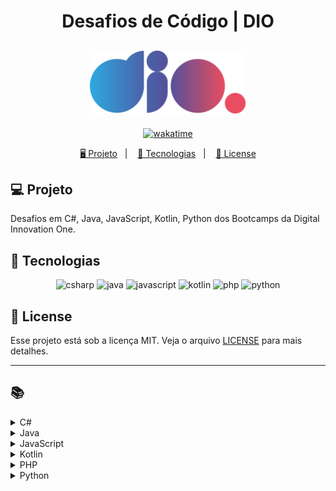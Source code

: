 <h1 align="center">
  Desafios de Código | DIO
</h1>

<h2 align="center">
  <img src="./assets/logo-full.svg" width="250px">
</h2>

<p align="center">
  <a href="https://wakatime.com/badge/user/68660678-6b86-4b78-98df-f5f41a37e1bc/project/56ed6ad5-c8c4-4518-b878-1773c1234c3b"><img src="https://wakatime.com/badge/user/68660678-6b86-4b78-98df-f5f41a37e1bc/project/56ed6ad5-c8c4-4518-b878-1773c1234c3b.svg" alt="wakatime"></a>
</p>

<p align="center">
  <a href="#-projeto">🖥️ Projeto</a>&nbsp;&nbsp;&nbsp;|&nbsp;&nbsp;&nbsp;
  <a href="#-tecnologias">🚀 Tecnologias</a>&nbsp;&nbsp;&nbsp;|&nbsp;&nbsp;&nbsp;
  <a href="#-license">📝 License</a>
</p>

## 💻 Projeto

Desafios em C#, Java, JavaScript, Kotlin, Python dos Bootcamps da Digital Innovation One.

## 🚀 Tecnologias

<p align="center">
    <img src="https://img.shields.io/badge/c%23-%23239120.svg?style=for-the-badge&logo=c-sharp&logoColor=white" alt="csharp" tittle="C#">
    <img src="https://img.shields.io/badge/java-%23ED8B00.svg?style=for-the-badge&logo=java&logoColor=white" alt="java" title ="java">
    <img src="https://img.shields.io/badge/javascript-%23323330.svg?style=for-the-badge&logo=javascript&logoColor=%23F7DF1E" alt="javascript" title ="javascript">
    <img src="https://img.shields.io/badge/kotlin-%237F52FF.svg?style=for-the-badge&logo=kotlin&logoColor=white" alt="kotlin" title ="kotlin">
    <img src="https://img.shields.io/badge/php-%23777BB4.svg?style=for-the-badge&logo=php&logoColor=white" alt="php" title ="php">
    <img src="https://img.shields.io/badge/python-3670A0?style=for-the-badge&logo=python&logoColor=ffdd54" alt="python" title ="python">
</p>

## 📝 License

Esse projeto está sob a licença MIT. Veja o arquivo [LICENSE](LICENSE) para mais detalhes.

---

## 📚

<!-- C# -->
<details>
<summary><span>C#</span></summary>

| Desafio | Código |
| :-----: | :----: |
| Assets do Projeto | [🔗](./csharp/AssetsDoProjeto.cs) |
| Blobs | [🔗](./csharp/Blobs.cs) |
| Compras no Supermercado | [🔗](./csharp/ComprasSupermercado.cs) |
| Conhecendo a Sintaxe do C# | [🔗](./trainnee-carrefour/Main.cs) |
| Contagem de Cédulas | [🔗](./csharp/ContagemCedulas.cs) |
| Conversa no Bolão | [🔗](./csharp/ConversaNoBalao.cs) |
| Encaixa ou Não? | [🔗](./csharp/EncaixaOuNao.cs) |
| Levou dano na Armadilha? | [🔗](./csharp/LevouDano.cs) |
| Mês | [🔗](./csharp/Mes.cs) |
| Múltiplos de 13 | [🔗](./csharp/MultiplosDe13.cs) |
| Quadrado e ao Cubo | [🔗](./csharp/QuadradoCubo.cs) |
| Quadrante | [🔗](./csharp/Quadrante.cs) |
| Soma de Pares Consecutivos | [🔗](./csharp/SomaParesConsecutivos.cs) |
| Subtraindo o produto e a soma de um número inteiro | [🔗](./csharp/SubtraindoOProdutoEASomaDeUmNumeroInteiro.cs) |
| Três Divisores | [🔗](./csharp/TresDivisores.cs) |
| Triângulo | [🔗](./csharp/Triangulo.cs) |
</details>

<!-- Java -->
<details>
<summary><span>Java</span></summary>

| Desafio | Código |
| :-----: | :----: |
| A fila do banco | [🔗](./java/FilaDoBanco.java) |
| Animal | [🔗](./java/Animal.java) |
| Ano Bissexto? | [🔗](./java/AnoBissexto.java) |
| Área Direita | [🔗](./java/AreaDireita.java) |
| Área do Círculo | [🔗](./java/AreaCirculo.java) |
| Arrays Pares | [🔗](./java/ArraysPares.java) |
| Blobs | [🔗](./java/Blobs.java) |
| Busca Sequencial | [🔗](./java/BuscaSequencial.java) |
| Camarote do Blue Cold Ice Cubes | [🔗](./java/CamaroteDoBlueColdIceCubes.java) |
| Cálculo Simples | [🔗](./java/CalculoSimples.java) |
| Checagem de palíndromo | [🔗](./java/ChecagemDePalindromos.java) |
| Classificando Matrizes | [🔗](./java/ClassificandoMatrizes.java) |
| Contando números pares | [🔗](./java/ContandoNumerosPares.java) |
| Conta Espaços e Vogais | [🔗](./java/ContaValores.java) |
| Dama | [🔗](./java/Dama.java) |
| DC Monalds | [🔗](./java/DCMonalds.java) |
| Descubra o menor múltiplo | [🔗](./java/MenorNumero.java) |
| Diferença entre dígitos | [🔗](./java/DiferencaEntreDigitos.java) |
| Download de Pacotes | [🔗](./java/DownloadDePacotes.java) |
| Dragão | [🔗](./java/Dragao.java) |
| Emboscada do RPG | [🔗](./java/EmboscadaRPG.java) |
| Encotrando o percentual de desconto | [🔗](./java/Percentual.java) |
| Entrada e Saída Lendo e Pulando Nomes | [🔗](./java/EntradaSaidaLendoEPulandoNomes.java) |
| Experiências | [🔗](./java/Experiencias.java) |
| Exibindo Números Pares | [🔗](./java/ExibindoNumerosPares.java) |
| Fábrica de Carros | [🔗](./java/FabricaDeCarros.java) |
| Fatorial Desajeitado  | [🔗](./java/FatorialDesajeitado.java) |
| FizzBuzz | [🔗](./java/FizzBuzz.java) |
| Fibonacci Fácil | [🔗](./java/FibonacciFacil.java) |
| Flecha, escudo ou espada | [🔗](./java/FlechaEscudoOuEspada.java) |
| Imóveis Disponíveis | [🔗](./java/ImoveisDisponiveis.java) |
| Imprimindo Positivos e Média | [🔗](./java/ImprimindoValores.java) |
| Industria da Multa | [🔗](./java/IndustriaDaMulta.java) |
| Leitura da Gertrudes | [🔗](./java/LeituradaGertrudes.java) |
| Loja de Tintas | [🔗](./java/LojaDeTintas.java) |
| Lojinha de Doces | [🔗](./java/LojinhaDeDoces.java) |
| Média 1 | [🔗](./java/Media1.java) |
| Média de idade | [🔗](./java/MediaIdade.java) |
| Mesada do Sobrinho | [🔗](./java/MesadaDoSobrinho.java) |
| Mjölnir | [🔗](./java/Mjolnir.java) |
| Multiplicação Simples | [🔗](./java/MultiplicacaoSimples.java) |
| Múltiplos de 13 | [🔗](./java/MultiplosDe13.java) |
| Nome na Vertical da Escada | [🔗](./java/NomeVerticalNaEscada.java) |
| Notação Científica | [🔗](./java/NotacaoCientifica.java) |
| Notas e Moedas | [🔗](./java/NotasMoedas.java) |
| Número feliz | [🔗](./java/NumeroFeliz.java) |
| O Filme | [🔗](./java/Filme.java) |
| O Tabuleiro Secreto | [🔗](./java/TabuleiroSecreto.java) |
| Os números são iguais? | [🔗](./java/OsNumerosSaoIguais.java) |
| Pedra, Papel, Ataque Aéreo | [🔗](./java/PedraPapelAtaqueAereo.java) |
| Pontos na Carteira | [🔗](./java/PontosNaCarteira.java) |
| Preenchimento de Vetor II | [🔗](./java/PreenchimentoDeVetor.java) |
| Quadrante | [🔗](./java/Quadrante.java) |
| Qual é o seu turno? | [🔗](./java/QualSeuTurno.java) |
| Quantidade necessária | [🔗](./java/QuantidadeNecessaria.java) |
| Quitanda do Seu Zé | [🔗](./java/QuitandaDoSeuZe.java) |
| Reduzindo um número a zero | [🔗](./java/ReduzindoNumeroAZero.java) |
| Robô | [🔗](./java/Robo.java) |
| Salvando Músicas | [🔗](./java/SalvandoMusicas.java) |
| Seus Primeiros Ifs com Java | [🔗](./trainnee-carrefour/Main.java) |
| Soma de H com N Termos | [🔗](./java/SomaDeValores.java) |
| Soma Simples | [🔗](./java/SomaSimples.java) |
| Somando múltiplos | [🔗](./java/SomandoMultiplos.java) |
| Taxa de Crescimento | [🔗](./java/TaxaDeCrescimento.java) |
| Taxa de Imposto de Renda | [🔗](./java/TaxaIR.java) |
| Tempo de Download | [🔗](./java/TempoDeDownload.java) |
| Triângulo | [🔗](./java/Triangulo.java) |
| Uma chamada recursiva | [🔗](./java/ChamadaRecursiva.java) |
| Validação de Parênteses | [🔗](./java/ValidacaoDeParenteses.java) |
| Visita na Feira | [🔗](./java/VisitaFeira.java) |
</details>

<!-- JavaScript -->
<details>
<summary><span>JavaScript</span></summary>

| Desafio | Código |
| :-----: | :----: |
| A Idade de Magali | [🔗](./js/IdadeMagali.js) |
| Arrays Pares | [🔗](./js/ArraysPares.js) |
| Batmain | [🔗](./js/Batmain.js) |
| Busca Sequencial | [🔗](./js/BuscaSequencial.js) |
| Cálculo Salarial | [🔗](./js/CalculoSalarial.js) |
| Cálculo Simples | [🔗](./js/CalculoSimples.js) |
| Calculando o Perímetro de um Triângulo Equilátero | [🔗](./js/TrianguloEquilatero.js) |
| Checagem de Palíndromos | [🔗](./js/ChecagemPalindromos.js) |
| Conta Espaços e Vogais | [🔗](./js/ContaEspacoVogais.js) |
| Coordenadas de um Ponto | [🔗](./js/CoordenadasDeUmPonto.js) |
| Coxinha de Bueno | [🔗](./js/CoxinhaDoBueno.js) |
| Data por Extenso | [🔗](./js/DataPorExtenso.js) |
| Deu a louca no gerente | [🔗](./js/LoucaNoGerente.js) |
| Distância Entre Dois Pontos | [🔗](./js/DistanciaEntreDoisPontos.js) |
| Dragão Berrador World | [🔗](./js/DragaoBerradorWorld.js) |
| Duplicando zeros | [🔗](./js/DuplicandoZeros.js) |
| Encontrando o Percentual de Desconto | [🔗](./js/PercentualDesconto.js) |
| Entrada e Saída Lendo e Pulando Nomes | [🔗](./js/PulandoNomes.js) |
| Fatorial Desajeitado | [🔗](./js/FatorialDesajeitado.js) |
| FizzBuzz | [🔗](./js/FizzBuzz.js) |
| Frota de Táxi | [🔗](./js/FrotaDeTaxi.js) |
| Funções na Prática em JavaScript | [🔗](./trainnee-carrefour/Main.js) |
| Idade em Dias | [🔗](./js/IdadeEmDias.js) |
| Inteiro ou Decimal? | [🔗](./js/InteiroOuDecimal.js) |
| Maior Valor Par e Menor Valor Ímpar | [🔗](./js/MaiorValorParMenorValorImpar.js) |
| Matriz Par e Impar | [🔗](./js/MatrizParOuImpar.js) |
| Média Final do Aluno | [🔗](./js/MediaFinal.js) |
| Mês | [🔗](./js/Mes.js) |
| Numeral romano | [🔗](./js/NumeralRomano.js) |
| Número em vetores | [🔗](./js/NumerosEmVetores.js) |
| Os Números São Iguais | [🔗](./js/NumerosIguais.js) |
| Patinhos | [🔗](./js/Patinhos.js) |
| Pink e Cérebro | [🔗](./js/PinkCerebro.js) |
| Porcentagem de diferença entre dois números | [🔗](./js/PorcentagemDiferenca.js) |
| Quadrado e ao Cubo | [🔗](./js/QuadradoCubo.js) |
| Quadrados Perfeitos | [🔗](./js/QuadradosPerfeitos.js) |
| Removendo letras duplicadas | [🔗](./js/RemovendoLetrasDuplicadas.js) |
| Réveillon de Copacabana | [🔗](./js/ReveillonCopacabana.js) |
| Soma de Pares Consecutivos | [🔗](./js/SomaParesConsecutivos.js) |
| Somando Múltiplos | [🔗](./js/SomandoMultiplos.js) |
| Subtraindo o Produto e a Soma de um Número | [🔗](./js/SubtraindoProdutoSomaNumero.js) |
| Tartarugas Ninja | [🔗](./js/TartarugasNinja.js) |
| Teorema da Divisão Euclidiana | [🔗](./js/TeoremaEuclidiana.js) |
| Triângulo de Moedas | [🔗](./js/TrianguloDeMoedas.js) |
| Tuitando | [🔗](./js/Tuitando.js) |
| Uma Chamada Recursiva | [🔗](./js/UmaChamadaRecursiva.js) |
| Validação de Notas | [🔗](./js/ValidacaoNotas.js) |
| Validação de Parênteses | [🔗](./js/ValidacaoParenteses.js) |
| Visita na Feira | [🔗](./js/VisitaNaFeira.js) |
</details>

<!-- Kotlin -->
<details>
<summary><span>Kotlin</span></summary>

| Desafio | Código |
| :-----: | :----: |
| Cálculo Salarial | [🔗](./kotlin/CalculoSalarial.kt) |
| Data por Extenso | [🔗](./kotlin/DataPorExtenso.kt) |
| Média Final do Aluno | [🔗](./kotlin/MediaFinal.kt) |
| Numeral Romano | [🔗](./kotlin/NumeralRomano.kt) |
| Simplificando a Orientação a Objetos com Kotlin | [🔗](./trainnee-carrefour/Main.kt) |
| Taxa de Crescimento | [🔗](./kotlin/TaxaCrescimento.kt) |
</details>

<!-- PHP -->
<details>
<summary><span>PHP</span></summary>

| Desafio | Código |
| :-----: | :----: |
| Distância | [🔗](./php/Distancia.php) |
| Salário com Bônus | [🔗](./php/SalarioComBonus.php) |
| Soma Simples | [🔗](./php/SomaSimples.php) |
</details>

<!-- Python -->
<details>
<summary><span>Python</span></summary>

| Desafio | Código |
| :-----: | :----: |
| Animal | [🔗](./python/Animal.py) |
| Aproveite a Oferta | [🔗](./python/AproveiteOferta.py) |
| Dragão | [🔗](./python/Dragao.py) |
| Encaixa ou Não? | [🔗](./python/EncaixaOuNao.py) |
| Mês | [🔗](./python/Mes.py) |
| Meu Primeiro Código Python | [🔗](./trainnee-carrefour/Main.py) |
| Tuitando | [🔗](./python/Tuitando.py) |
</details>
